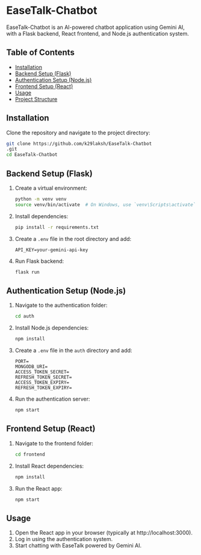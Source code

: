 # EaseTalk-Chatbot

EaseTalk-Chatbot is an AI-powered chatbot application using Gemini AI, with a Flask backend, React frontend, and Node.js authentication system.

## Table of Contents
- [Installation](#installation)
- [Backend Setup (Flask)](#backend-setup-flask)
- [Authentication Setup (Node.js)](#authentication-setup-nodejs)
- [Frontend Setup (React)](#frontend-setup-react)
- [Usage](#usage)
- [Project Structure](#project-structure)

## Installation

Clone the repository and navigate to the project directory:

```bash
git clone https://github.com/k29laksh/EaseTalk-Chatbot
.git
cd EaseTalk-Chatbot

```

## Backend Setup (Flask)

1. Create a virtual environment:
   ```bash
   python -m venv venv
   source venv/bin/activate  # On Windows, use `venv\Scripts\activate`
   ```

2. Install dependencies:
   ```bash
   pip install -r requirements.txt
   ```

3. Create a `.env` file in the root directory and add:
   ```
   API_KEY=your-gemini-api-key
   ```

4. Run Flask backend:
   ```bash
   flask run
   ```

## Authentication Setup (Node.js)

1. Navigate to the authentication folder:
   ```bash
   cd auth
   ```

2. Install Node.js dependencies:
   ```bash
   npm install
   ```

3. Create a `.env` file in the `auth` directory and add:
   ```
   PORT=
   MONGODB_URI=
   ACCESS_TOKEN_SECRET=
   REFRESH_TOKEN_SECRET=
   ACCESS_TOKEN_EXPIRY=
   REFRESH_TOKEN_EXPIRY=
   ```

4. Run the authentication server:
   ```bash
   npm start
   ```

## Frontend Setup (React)

1. Navigate to the frontend folder:
   ```bash
   cd frontend
   ```

2. Install React dependencies:
   ```bash
   npm install
   ```

3. Run the React app:
   ```bash
   npm start
   ```

## Usage

1. Open the React app in your browser (typically at http://localhost:3000).
2. Log in using the authentication system.
3. Start chatting with EaseTalk powered by Gemini AI.


